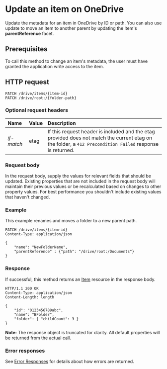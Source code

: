 ﻿# Update an item on OneDrive

Update the metadata for an item in OneDrive by ID or path. You can also use update to move
an item to another parent by updating the item's **parentReference** facet.

## Prerequisites

To call this method to change an item's metadata, the user must have granted
the application write access to the item.


## HTTP request
```
PATCH /drive/items/{item-id}
PATCH /drive/root:/{folder-path}
```

### Optional request headers

| Name       | Value | Description                                                                                                                                               |
|:-----------|:------|:----------------------------------------------------------------------------------------------------------------------------------------------------------|
| *if-match* | etag  | If this request header is included and the etag provided does not match the current etag on the folder, a `412 Precondition Failed` response is returned. |



### Request body
In the request body, supply the values for relevant fields that should be
updated. Existing properties that are not included in the request body
will maintain their previous values or be recalculated based on changes to other
property values. For best performance you shouldn't include existing values
that haven't changed.


### Example

This example renames and moves a folder to a new parent path.

<!-- { "blockType": "request", "name": "update-item-move-folder" } -->
```
PATCH /drive/items/{item-id}
Content-Type: application/json

{
	"name": "NewFolderName",
	"parentReference" : {"path": "/drive/root:/Documents"}
}
```

### Response

If successful, this method returns an [Item][item-resource] resource in
the response body.

<!-- { "blockType": "response", "@odata.type": "oneDrive.item", "truncated": true } -->
```http
HTTP/1.1 200 OK
Content-Type: application/json
Content-Length: length

{
	"id": "0123456789abc",
	"name": "BFolder",
	"folder": { "childCount": 3 }
}
```

**Note:** The response object is truncated for clarity. All default properties will be returned from the actual call.

### Error responses

See [Error Responses][error-response] for details about
how errors are returned.

[error-response]: ../misc/errors.md
[item-resource]: ../resources/item.md
